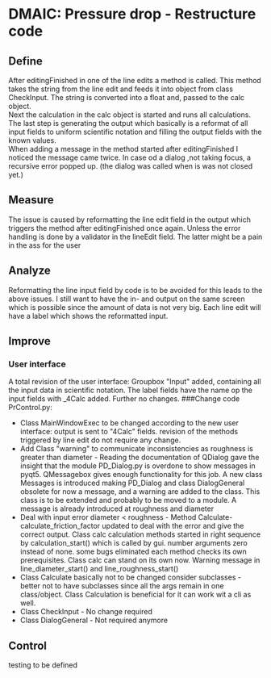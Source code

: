 # DMAIC: Pressure drop - Restructure code
## Define
After editingFinished in one of the line edits a method is called. This method takes the string from the line edit and 
feeds it into object from class CheckInput. The string is converted into a float and, passed to the calc object.  
Next the calculation in the calc object is started and runs all calculations. The last step is generating the output 
which basically is a reformat of all input fields to uniform scientific notation and filling the output fields with the 
known values.  
When adding a message in the method started after editingFinished I noticed the message came twice. In case od a dialog
,not taking focus, a recursive error popped up. (the dialog was called when is was not closed yet.)
## Measure
The issue is caused by reformatting the line edit field in the output which triggers the method after editingFinished 
once again. Unless the error handling is done by a validator in the lineEdit field. The latter might be a pain in the 
ass for the user
## Analyze
Reformatting the line input field by code is to be avoided for this leads to the above issues. I still want to have the 
in- and output on the same screen which is possible since the amount of data is not very big. Each line edit will have a
label which shows the reformatted input. 
## Improve
### User interface
A total revision of the user interface: Groupbox "Input" added, containing all the input data in 
scientific notation. The label fields have the name op the input fields with _4Calc added. Further no changes. 
###Change code PrControl.py:
- Class MainWindowExec to be changed according to the new user interface: output is sent to "4Calc" fields. revision of 
  the methods triggered by line edit do not require any change. 
- Add Class "warning" to communicate inconsistencies as roughness is greater than diameter - Reading the documentation 
  of QDialog gave the insight that the module PD_Dialog.py is overdone to show messages in pyqt5. QMessagebox gives 
  enough functionality for this job. A new class Messages is introduced making PD_Dialog and class DialogGeneral 
  obsolete for now a message, and a warning are added to the class. This class is to be extended and probably to be 
  moved to a module. A message is already introduced at roughness and diameter
- Deal with input error diameter < roughness - Method Calculate-calculate_friction_factor updated to deal with the error
  and give the correct output. Class calc calculation methods started in right sequence by calculation_start() which is 
  called by gui. number arguments zero instead of none. some bugs eliminated each method checks its own prerequisites. 
  Class calc can stand on its own now. Warning message in line_diameter_start() and line_roughness_start() 
- Class Calculate basically not to be changed consider subclasses - better not to have subclasses since all the args 
  remain in one class/object. Class Calculation is beneficial for it can work wit a cli as well. 
- Class CheckInput - No change required
- Class DialogGeneral - Not required anymore
## Control
testing to be defined